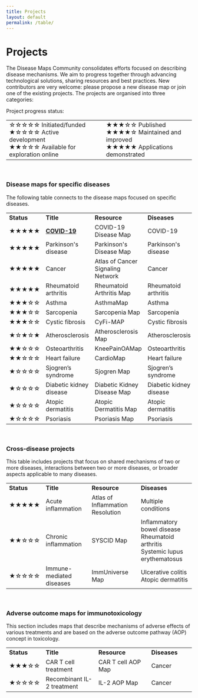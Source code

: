 ```yaml
---
title: Projects
layout: default
permalink: /table/
---
```


# Projects
        
The Disease Maps Community consolidates efforts focused on describing disease mechanisms. We aim to progress together through advancing technological solutions, sharing resources and best practices. New contributors are very welcome: please propose a new disease map or join one of the existing projects. The projects are organised into three categories:  

Project progress status:
<table>
<tr style="height: 20px;">
<td style="width: 320px;">
&#9734;&#9734;&#9734;&#9734;&#9734; Initiated/funded<br />
&#9733;&#9734;&#9734;&#9734;&#9734; Active development<br />
&#9733;&#9733;&#9734;&#9734;&#9734; Available for exploration online 
</td>
<td style="width: 0px;"> </td>
<td style="width: 320px;"> 
&#9733;&#9733;&#9733;&#9734;&#9734; Published<br />
&#9733;&#9733;&#9733;&#9733;&#9734; Maintained and improved<br />  
&#9733;&#9733;&#9733;&#9733;&#9733; Applications demonstrated
</td>
</tr>
</table>

<br />

### Disease maps for specific diseases

The following table connects to the disease maps focused on specific diseases.

<table>
        <tr>
        <td style="width: 70px;"><strong>Status</strong></td>
        <td style="width: 160px;"><strong>Title</strong></td>
        <td style="width: 250px;"><strong>Resource</strong></td>
        <td style="width: 160px;"><strong>Diseases</strong></td>
</tr>
        <tr>
        <td>&#9733;&#9733;&#9733;&#9733;&#9733;</td>
        <td><strong><a href="../covid-19/" target="_blank">COVID-19</a></strong></td>
        <td>COVID-19 Disease Map</td>
        <td>COVID-19</td>
</tr>
        <tr>
        <td>&#9733;&#9733;&#9733;&#9733;&#9733;</td>
        <td>Parkinson's disease</td>
        <td>Parkinson's Disease Map</td>
        <td>Parkinson's disease</td>
</tr>
        <tr>
        <td>&#9733;&#9733;&#9733;&#9733;&#9733;</td>
        <td>Cancer</td>
        <td>Atlas of Cancer Signaling Network</td>
        <td>Cancer</td>
</tr>
        <tr>
        <td>&#9733;&#9733;&#9733;&#9733;&#9733;</td>
        <td>Rheumatoid arthritis</td>
        <td>Rheumatoid Arthritis Map</td>
        <td>Rheumatoid arthritis</td>
</tr>
        <tr>
        <td>&#9733;&#9733;&#9733;&#9734;&#9734;</td>
        <td>Asthma</td>
        <td>AsthmaMap</td>
        <td>Asthma</td>
</tr>
        <tr>
        <td>&#9733;&#9733;&#9733;&#9734;&#9734;</td>
        <td>Sarcopenia</td>
        <td>Sarcopenia Map</td>
        <td>Sarcopenia</td>
</tr>
        <tr>
        <td>&#9733;&#9733;&#9733;&#9734;&#9734;</td>
        <td>Cystic fibrosis</td>
        <td>CyFi-MAP</td>
        <td>Cystic fibrosis</td>
</tr>
        <tr>
        <td>&#9733;&#9734;&#9733;&#9734;&#9733;</td>
        <td>Atherosclerosis</td>
        <td>Atherosclerosis Map</td>
        <td>Atherosclerosis</td>
</tr>
        <tr>
        <td>&#9733;&#9733;&#9734;&#9734;&#9734;</td>
        <td>Osteoarthritis</td>
        <td>KneePainOAMap</td>
        <td>Osteoarthritis</td>
</tr>
        <tr>
        <td>&#9733;&#9733;&#9734;&#9734;&#9734;</td>
        <td>Heart failure</td>
        <td>CardioMap</td>
        <td>Heart failure</td>
</tr>
        <tr>
        <td>&#9733;&#9734;&#9734;&#9734;&#9734;</td>
        <td>Sjogren’s syndrome</td>
        <td>Sjogren Map</td>
        <td>Sjogren’s syndrome</td>
</tr>
        <tr>
        <td>&#9733;&#9734;&#9734;&#9734;&#9734;</td>
        <td>Diabetic kidney disease</td>
        <td>Diabetic Kidney Disease Map</td>
        <td>Diabetic kidney disease</td>
</tr>
        <tr>
        <td>&#9733;&#9734;&#9734;&#9734;&#9734;</td>
        <td>Atopic dermatitis</td>
        <td>Atopic Dermatitis Map</td>
        <td>Atopic dermatitis</td>
</tr>
        <tr>
        <td>&#9733;&#9734;&#9734;&#9734;&#9734;</td>
        <td>Psoriasis</td>
        <td>Psoriasis Map</td>
        <td>Psoriasis</td>
</tr>
</table>

<br />

### Cross-disease projects

This table includes projects that focus on shared mechanisms of two or more diseases, interactions between two or more diseases, or broader aspects applicable to many diseases.

<table>
<tr>
        <td style="width: 70px;"><strong>Status</strong></td>
        <td style="width: 160px;"><strong>Title</strong></td>
        <td style="width: 200px;"><strong>Resource</strong></td>
        <td style="width: 210px;"><strong>Diseases</strong></td>
</tr>
<tr>
        <td>&#9733;&#9733;&#9733;&#9733;&#9733;</td>
        <td>Acute inflammation</td>
        <td>Atlas of Inflammation Resolution</td>
        <td>Multiple conditions</td>
</tr>
<tr>
        <td>&#9733;&#9733;&#9734;&#9734;&#9734;</td>
        <td>Chronic inflammation</td>
        <td>SYSCID Map</td>
        <td>Inflammatory bowel disease<br />Rheumatoid arthritis<br />Systemic lupus erythematosus</td>
</tr>
<tr>
        <td>&#9733;&#9734;&#9734;&#9734;&#9734;</td>
        <td>Immune-mediated diseases</td>
        <td>ImmUniverse Map</td>
        <td>Ulcerative colitis<br />Atopic dermatitis</td>
</tr>
</table>

<br />

### Adverse outcome maps for immunotoxicology

This section includes maps that describe mechanisms of adverse effects of various treatments and are based on the adverse outcome pathway (AOP) concept in toxicology.  

<table>
<tr>
        <td style="width: 70px;"><strong>Status</strong></td>
        <td style="width: 180px;"><strong>Title</strong></td>
        <td style="width: 230px;"><strong>Resource</strong></td>
        <td style="width: 160px;"><strong>Diseases</strong></td>
</tr>
<tr>
        <td>&#9733;&#9733;&#9733;&#9734;&#9734;</td>
        <td>CAR T cell treatment</td>
        <td>CAR T cell AOP Map</td>
        <td>Cancer</td>
</tr>
<tr>
        <td>&#9733;&#9734;&#9734;&#9734;&#9734;</td>
        <td>Recombinant IL-2 treatment</td>
        <td>IL-2 AOP Map</td>
        <td>Cancer</td>
</tr>
</table>

